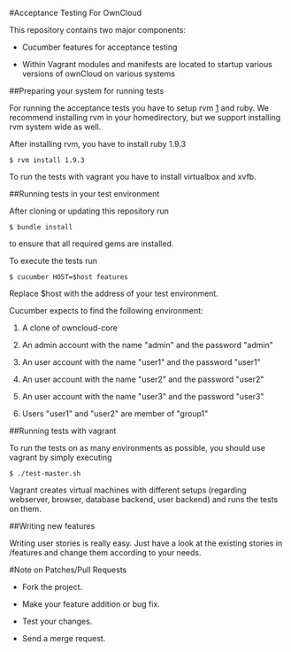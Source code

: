 #Acceptance Testing For OwnCloud

This repository contains two major components:

* Cucumber features for acceptance testing

* Within Vagrant modules and manifests are located to startup various versions 
  of ownCloud on various systems

##Preparing your system for running tests


For running the acceptance tests you have to setup rvm [1] and ruby. We 
recommend installing rvm in your homedirectory, but we support installing rvm 
system wide as well.

After installing rvm, you have to install ruby 1.9.3

    $ rvm install 1.9.3

To run the tests with vagrant you have to install virtualbox and xvfb.

[1]: https://rvm.io

##Running tests in your test environment

After cloning or updating this repository run

    $ bundle install

to ensure that all required gems are installed.

To execute the tests run

    $ cucumber HOST=$host features

Replace $host with the address of your test environment.

Cucumber expects to find the following environment:

1. A clone of owncloud-core

1. An admin account with the name "admin" and the password "admin"

1. An user account with the name "user1" and the password "user1"

1. An user account with the name "user2" and the password "user2" 

1. An user account with the name "user3" and the password "user3" 

1. Users "user1" and "user2" are member of "group1"

##Running tests with vagrant

To run the tests on as many environments as possible, you should use vagrant by 
simply executing

    $ ./test-master.sh

Vagrant creates virtual machines with different setups (regarding webserver, 
browser, database backend, user backend) and runs the tests on them.

##Writing new features

Writing user stories is really easy. Just have a look at the existing stories in /features and change them according to your needs.

#Note on Patches/Pull Requests

* Fork the project.

* Make your feature addition or bug fix.

* Test your changes.

* Send a merge request.
